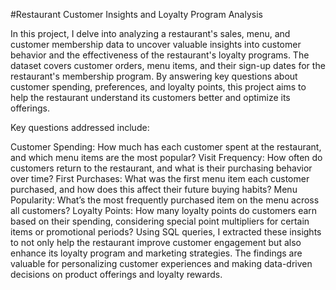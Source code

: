 #Restaurant Customer Insights and Loyalty Program Analysis


In this project, I delve into analyzing a restaurant's sales, menu, and customer membership data to uncover valuable insights into customer behavior and the effectiveness of the restaurant's loyalty programs. The dataset covers customer orders, menu items, and their sign-up dates for the restaurant's membership program. By answering key questions about customer spending, preferences, and loyalty points, this project aims to help the restaurant understand its customers better and optimize its offerings.

Key questions addressed include:

Customer Spending: How much has each customer spent at the restaurant, and which menu items are the most popular?
Visit Frequency: How often do customers return to the restaurant, and what is their purchasing behavior over time?
First Purchases: What was the first menu item each customer purchased, and how does this affect their future buying habits?
Menu Popularity: What’s the most frequently purchased item on the menu across all customers?
Loyalty Points: How many loyalty points do customers earn based on their spending, considering special point multipliers for certain items or promotional periods?
Using SQL queries, I extracted these insights to not only help the restaurant improve customer engagement but also enhance its loyalty program and marketing strategies. The findings are valuable for personalizing customer experiences and making data-driven decisions on product offerings and loyalty rewards.
